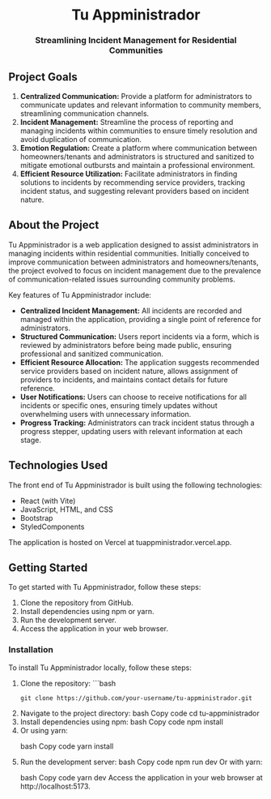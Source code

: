 <h1 align="center">Tu Appministrador

<h3 align="center">Streamlining Incident Management for Residential Communities</h3>

## Project Goals

<ol>
  <li><strong>Centralized Communication:</strong> Provide a platform for administrators to communicate updates and relevant information to community members, streamlining communication channels.

  <li><strong>Incident Management:</strong> Streamline the process of reporting and managing incidents within communities to ensure timely resolution and avoid duplication of communication.

  <li><strong>Emotion Regulation:</strong> Create a platform where communication between homeowners/tenants and administrators is structured and sanitized to mitigate emotional outbursts and maintain a professional environment.

<li><strong>Efficient Resource Utilization:</strong> Facilitate administrators in finding solutions to incidents by recommending service providers, tracking incident status, and suggesting relevant providers based on incident nature.
</ol>

## About the Project

Tu Appministrador is a web application designed to assist administrators in managing incidents within residential communities. Initially conceived to improve communication between administrators and homeowners/tenants, the project evolved to focus on incident management due to the prevalence of communication-related issues surrounding community problems.

Key features of Tu Appministrador include:
<ul>
  <li><strong>Centralized Incident Management:</strong> All incidents are recorded and managed within the application, providing a single point of reference for administrators.
  <li><strong>Structured Communication:</strong> Users report incidents via a form, which is reviewed by administrators before being made public, ensuring professional and sanitized communication.
<li><strong>Efficient Resource Allocation:</strong> The application suggests recommended service providers based on incident nature, allows assignment of providers to incidents, and maintains contact details for future reference.
<li><strong>User Notifications:</strong> Users can choose to receive notifications for all incidents or specific ones, ensuring timely updates without overwhelming users with unnecessary information.
<li><strong>Progress Tracking:</strong> Administrators can track incident status through a progress stepper, updating users with relevant information at each stage.
</ul>

## Technologies Used

The front end of Tu Appministrador is built using the following technologies:

<ul>
<li>React (with Vite)
<li>JavaScript, HTML, and CSS
<li>Bootstrap
<li>StyledComponents
</ul>
The application is hosted on Vercel at tuappministrador.vercel.app.

## Getting Started

To get started with Tu Appministrador, follow these steps:
<ol>
<li>Clone the repository from GitHub.
<li>Install dependencies using npm or yarn.
<li>Run the development server.
<li>Access the application in your web browser.
</ol>

### Installation
To install Tu Appministrador locally, follow these steps:

<ol>
<li>Clone the repository:
```bash

```git clone https://github.com/your-username/tu-appministrador.git```
<li>Navigate to the project directory:
bash
Copy code
cd tu-appministrador
<li>Install dependencies using npm:
bash
Copy code
npm install
<li>Or using yarn:

bash
Copy code
yarn install
<li>Run the development server:
bash
Copy code
npm run dev
Or with yarn:

bash
Copy code
yarn dev
Access the application in your web browser at http://localhost:5173.
</ol>
